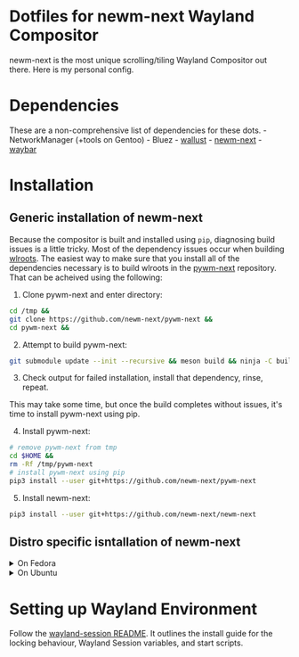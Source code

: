 # Dotfiles for newm-next Wayland Compositor
newm-next is the most unique scrolling/tiling Wayland Compositor out there. 
Here is my personal config. 

# Dependencies
These are a non-comprehensive list of dependencies for these dots. 
    - NetworkManager (+tools on Gentoo)
    - Bluez
    - [wallust](https://codeberg.org/explosion-mental/wallust)
    - [newm-next](https://github.com/newm-next/newm-next)
    - [waybar](https://github.com/Alexays/Waybar)

# Installation
## Generic installation of newm-next
Because the compositor is built and installed using `pip`, diagnosing build
issues is a little tricky. Most of the dependency issues occur when building 
[wlroots](https://github.com/swaywm/wlroots). The easiest way to make sure 
that you install all of the dependencies necessary is to build wlroots in the 
[pywm-next](https://github.com/newm-next/pywm-next) repository. That can be 
acheived using the following:

1) Clone pywm-next and enter directory:
```bash
cd /tmp &&
git clone https://github.com/newm-next/pywm-next &&
cd pywm-next &&
```

2) Attempt to build pywm-next:
```bash
git submodule update --init --recursive && meson build && ninja -C build
```

3) Check output for failed installation, install that dependency, rinse, repeat.
<!-- The output should look something like this: -->
<!-- todo: show fail build -->
This may take some time, but once the build completes without issues, it's time
to install pywm-next using pip.

4) Install pywm-next:
```bash
# remove pywm-next from tmp
cd $HOME &&
rm -Rf /tmp/pywm-next
# install pywm-next using pip
pip3 install --user git+https://github.com/newm-next/pywm-next
```

5) Install newm-next:
```bash
pip3 install --user git+https://github.com/newm-next/newm-next
```

## Distro specific isntallation of newm-next
<details>
<summary>On Fedora</summary>

```bash
# install dependencies
sudo dnf install cmake gcc glslang libavcodec-free-devel libavformat-free-devel libavutil-free-devel libdrm-devel libinput-devel libpng-devel libseat-devel libxkbcommon-devel mesa-libEGL-devel mesa-libgbm-devel meson ninja-build pixman-devel python3-devel python3-meson-python python3-pip python-wheel systemd-devel vulkan-loader-devel wayland-devel wayland-protocols-devel xcb-util-errors-devel xcb-util-renderutil-devel xcb-util-wm-devel xorg-x11-server-Xwayland-devel
# install pywm-next packages
pip install --user git+https://github.com/newm-next/pywm-next
# install newm-next packages
pip install --user git+https://github.com/newm-next/newm-next
```
</details>

<details>
<summary>On Ubuntu</summary>

```bash
# install dependencies
sudo apt install git meson pkg-config cmake libwayland-dev wayland-protocols libxkbcommon-dev libinput-dev libpixman-1-dev libdrm-dev libgbm-dev libegl-dev libgles2-mesa-dev libvulkan-dev glslang-tools libseat-dev libxcb-dri3-dev libxcb-composite0-dev libxcb-icccm4-dev libxcb-res0-dev libpng-dev libxcb-present-dev libavutil-dev libxcb-render-util0-dev libxcb-shm0-dev libxcb-xinput-dev libxcb-errors-dev libavcodec-dev libavformat-dev python3-dev python3-pip
# install pywm-next packages (bypassing the PEP 668 externally managed error)
pip install --user --break-system-packages git+https://github.com/newm-next/pywm-next 
# install newm-next packages
pip install --user --break-system-packages git+https://github.com/newm-next/newm-next 
# adding .local/bin/ to PATH (optional)a
## for bash
echo 'PATH="$HOME/.local/bin:$PATH"' >> ~/.bashrc && source ~/.bashrc
## for zsh
echo 'PATH="$HOME/.local/bin:$PATH"' >> ~/.zshrc && source ~/.zshrc
```
</details>

# Setting up Wayland Environment
Follow the [wayland-session README](https://github.com/human-d3v/newm-next-dots/tree/main/wayland-session). It outlines the install guide for the locking behaviour, Wayland Session variables, and start scripts. 
